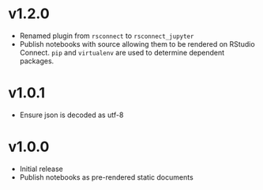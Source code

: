 # v1.2.0
- Renamed plugin from `rsconnect` to `rsconnect_jupyter`
- Publish notebooks with source allowing them to be rendered on RStudio Connect.
  `pip` and `virtualenv` are used to determine dependent packages.

# v1.0.1
- Ensure json is decoded as utf-8

# v1.0.0
- Initial release
- Publish notebooks as pre-rendered static documents
